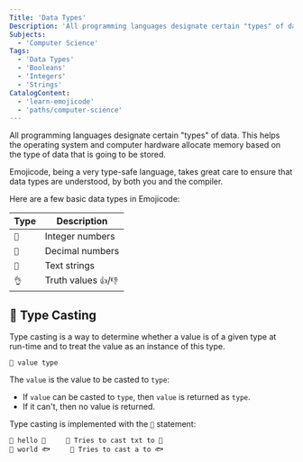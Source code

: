 ```yaml
---
Title: 'Data Types'
Description: 'All programming languages designate certain "types" of data. This helps the operating system and computer hardware allocate memory based on the type of data that is going to be stored. Emojicode, being a very type-safe language, takes great care to ensure that data types are understood, by both you and the compiler. Here are a few basic data types in Emojicode: 🔢, 💯, 🔡, and 👌.'
Subjects:
  - 'Computer Science'
Tags:
  - 'Data Types'
  - 'Booleans'
  - 'Integers'
  - 'Strings'
CatalogContent:
  - 'learn-emojicode'
  - 'paths/computer-science'
---
```


All programming languages designate certain "types" of data. This helps the operating system and computer hardware allocate memory based on the type of data that is going to be stored.

Emojicode, being a very type-safe language, takes great care to ensure that data types are understood, by both you and the compiler.

Here are a few basic data types in Emojicode:

| Type | Description            |
| ---- | ---------------------- |
| `🔢` | Integer numbers        |
| `💯` | Decimal numbers        |
| `🔡` | Text strings           |
| `👌` | Truth values `👍`/`👎` |

## 🔲 Type Casting

Type casting is a way to determine whether a value is of a given type at run-time and to treat the value as an instance of this type.

```emojic
🔲 value type
```

The `value` is the value to be casted to `type`:

- If `value` can be casted to `type`, then `value` is returned as `type`.
- If it can't, then no value is returned.

Type casting is implemented with the `🔲` statement:

```emojic
🔲 hello 🔡     💭 Tries to cast txt to 🔡
🔲 world 🐟     💭 Tries to cast a to 🐟
```
